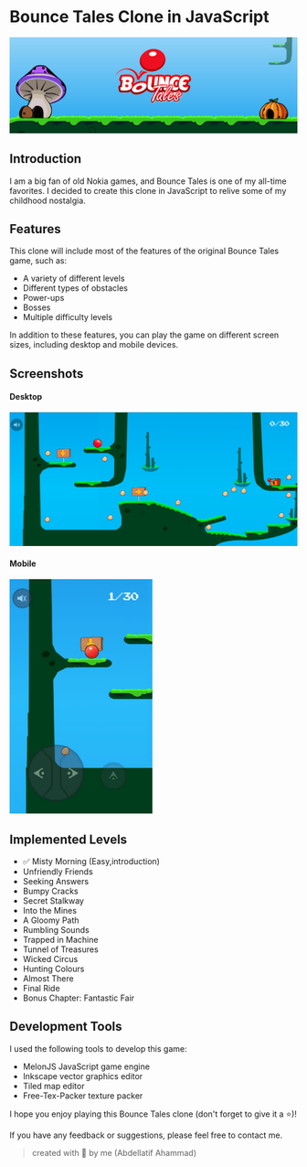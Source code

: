 # Bounce Tales Clone in JavaScript


![](./docs/header.png)


## Introduction

I am a big fan of old Nokia games, and Bounce Tales is one of my all-time favorites. I decided to create this clone in JavaScript to relive some of my childhood nostalgia.

## Features

This clone will include most of the features of the original Bounce Tales game, such as:

- A variety of different levels
- Different types of obstacles
- Power-ups
- Bosses
- Multiple difficulty levels

In addition to these features, you can play the game on different screen sizes, including desktop and mobile devices.


## Screenshots

#### Desktop

<span>
<img src="./docs/desktop.png">
</span>

#### Mobile

<span>
<img src="./docs/mobile.png" width="250px">
</span>


## Implemented Levels

- ✅ Misty Morning (Easy,introduction)
- Unfriendly Friends
- Seeking Answers
- Bumpy Cracks
- Secret Stalkway
- Into the Mines
- A Gloomy Path
- Rumbling Sounds
- Trapped in Machine
- Tunnel of Treasures
- Wicked Circus
- Hunting Colours
- Almost There
- Final Ride
- Bonus Chapter: Fantastic Fair


## Development Tools

I used the following tools to develop this game:

- MelonJS JavaScript game engine
- Inkscape vector graphics editor
- Tiled map editor
- Free-Tex-Packer texture packer


I hope you enjoy playing this Bounce Tales clone (don't forget to give it a ⭐)! 

If you have any feedback or suggestions, please feel free to contact me.


> created with 💓 by me (Abdellatif Ahammad)
